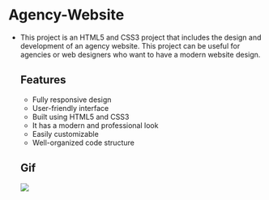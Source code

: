 # Agency-Website
* This project is an HTML5 and CSS3 project that includes the design and development of an agency website. This project can be useful for agencies or web designers who want to have a modern website design.</p>

    <h2>Features</h2>
    
    * Fully responsive design</li>
    * User-friendly interface</li>
    * Built using HTML5 and CSS3</li>
    * It has a modern and professional look</li>
    * Easily customizable</li>
    * Well-organized code structure

  

   

    <h2>Gif</h2>
    <img src="/img/homepage.png" >
   

 
